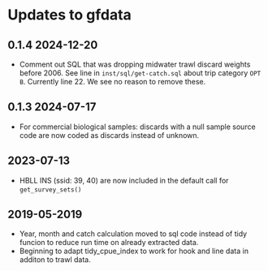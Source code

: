 # Updates to gfdata

## 0.1.4 2024-12-20

- Comment out SQL that was dropping midwater trawl discard weights before 2006.
  See line in `inst/sql/get-catch.sql` about trip category `OPT B`.
  Currently line 22. We see no reason to remove these.

## 0.1.3 2024-07-17

- For commercial biological samples: discards with a null sample source code are
  now coded as discards instead of unknown.

## 2023-07-13

- HBLL INS (ssid: 39, 40) are now included in the default call for `get_survey_sets()`

## 2019-05-2019

- Year, month and catch calculation moved to sql code instead of tidy funcion 
to reduce run time on already extracted data.
- Beginning to adapt tidy_cpue_index to work for hook and line data in additon
to trawl data.

